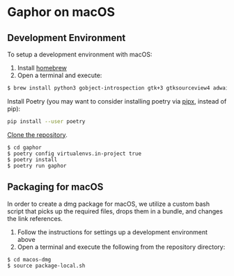 # Gaphor on macOS

## Development Environment

To setup a development environment with macOS:
1. Install [homebrew](https://brew.sh)
1. Open a terminal and execute:
```bash
$ brew install python3 gobject-introspection gtk+3 gtksourceview4 adwaita-icon-theme gtk-mac-integration
```
Install Poetry (you may want to consider installing poetry via [pipx](https://pypi.org/project/pipx/), instead of pip):
```bash
pip install --user poetry
```
[Clone the
repository](https://help.github.com/en/github/creating-cloning-and-archiving-repositories/cloning-a-repository).
```
$ cd gaphor
$ poetry config virtualenvs.in-project true
$ poetry install
$ poetry run gaphor
```

## Packaging for macOS

In order to create a dmg package for macOS, we utilize a custom bash script
that picks up the required files, drops them in a bundle, and changes the
link references.

1. Follow the instructions for settings up a development environment above
1. Open a terminal and execute the following from the repository directory:
```bash
$ cd macos-dmg
$ source package-local.sh
```
